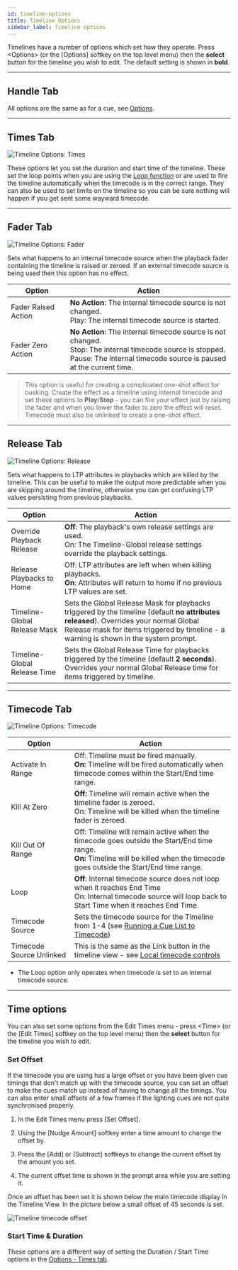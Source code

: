 ```yaml
---
id: timeline-options
title: Timeline Options
sidebar_label: Timeline options
---
```


Timelines have a number of options which set how they operate. 
Press \<Options\> (or the \[Options\] softkey on the top level menu) then the **select** button for the timeline you wish to edit.
The default setting is shown in **bold**.

--- 

## Handle Tab

All options are the same as for a cue, see [Options](../cues/playback-options.md#handle-tab).

--- 

## Times Tab

![Timeline Options: Times](/docs/images/Timeline-Options-Times.png)

These options let you set the duration and start time of the timeline. These set the loop points when you are using the 
[Loop function](../timelines/timeline-options.md#timecode-tab) or are used to fire the timeline automatically when the timecode is in the correct range.
They can also be used to set limits on the timeline so you can be sure nothing will happen if you get sent some wayward timecode.

--- 

## Fader Tab

![Timeline Options: Fader](/docs/images/Timeline-Options-Fader.png)

Sets what happens to an internal timecode source when the playback fader containing the timeline is raised or zeroed. If an external
timecode source is being used then this option has no effect.

Option              | Action
--------------------|---
Fader Raised Action | **No Action**: The internal timecode source is not changed.<br>Play: The internal timecode source is started.
Fader Zero Action   | **No Action**: The internal timecode source is not changed.<br>Stop: The internal timecode source is stopped. <br>Pause: The internal timecode source is paused at the current time.

> This option is useful for creating a complicated one-shot effect for busking. Create the effect as a timeline using internal timecode and set these options to **Play**/**Stop** - you can fire your effect just by raising the fader and when you lower the fader to zero the effect will reset. Timecode must also be unlinked to create a one-shot effect.

--- 

## Release Tab

![Timeline Options: Release](/docs/images/Timeline-Options-Release.png)

Sets what happens to LTP attributes in playbacks which are killed by the timeline. This can be useful to make the output
more predictable when you are skipping around the timeline, otherwise you can get confusing LTP values
persisting from previous playbacks.

Option              | Action
--------------------|---
Override Playback Release | **Off**: The playback's own release settings are used.<br>On: The Timeline-Global release settings override the playback settings.
Release Playbacks to Home | Off: LTP attributes are left when when killing playbacks.<br>**On**: Attributes will return to home if no previous LTP values are set.
Timeline-Global Release Mask | Sets the Global Release Mask for playbacks triggered by the timeline (default **no attributes released**). Overrides your normal Global Release mask for items triggered by timeline - a warning is shown in the system prompt.
Timeline-Global Release Time | Sets the Global Release Time for playbacks triggered by the timeline (default **2 seconds**).  Overrides your normal Global Release time for items triggered by timeline.

--- 

## Timecode Tab

![Timeline Options: Timecode](/docs/images/Timeline-Options-Timecode.png)

Option              | Action
--------------------|---
Activate In Range | Off: Timeline must be fired manually. <br>**On:** Timeline will be fired automatically when timecode comes within the Start/End time range.
Kill At Zero | **Off:** Timeline will remain active when the timeline fader is zeroed. <br>On: Timeline will be killed when the timeline fader is zeroed. 
Kill Out Of Range | Off: Timeline will remain active when the timecode goes outside the Start/End time range. <br>**On:** Timeline will be killed when the timecode goes outside the Start/End time range.
Loop | **Off**: Internal timecode source does not loop when it reaches End Time<br>On: Internal timecode source will loop back to Start Time when it reaches End Time.
Timecode Source | Sets the timecode source for the Timeline from 1-4 (see [Running a Cue List to Timecode](../cue-lists/cue-list-timing#running-a-cue-list-to-timecode))
Timecode Source Unlinked | This is the same as the Link button in the timeline view - see [Local timecode controls](../timelines.md#local-timecode-controls)

- The Loop option only operates when timecode is set to an internal timecode source.

---

## Time options

You can also set some options from the Edit Times menu - press \<Time\> (or the \[Edit Times\] softkey on the top level menu) then the **select** button for the timeline you wish to edit.

### Set Offset

If the timecode you are using has a large offset or you have been given cue timings that don't match up
with the timecode source, you can set an offset to make the cues match up instead of having to change
all the timings. You can also enter small offsets of a few frames if the lighting cues are not quite synchronised properly.

1. In the Edit Times menu press \[Set Offset\].

2. Using the \[Nudge Amount\] softkey enter a time amount to change the offset by.

3. Press the \[Add\] or \[Subtract\] softkeys to change the current offset by the amount you set. 

4. The current offset time is shown in the prompt area while you are setting it.

Once an offset has been set it is shown below the main timecode display in the Timeline View. In the
picture below a small offset of 45 seconds is set.

![Timeline timecode offset](/docs/images/Timeline-Offset.png)


### Start Time & Duration

These options are a different way of setting the Duration / Start Time options in the [Options - Times tab](../timelines/timeline-options.md#times-tab).